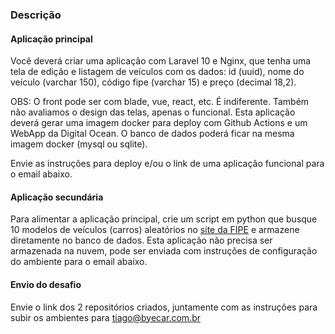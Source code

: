 ### Descrição
#### Aplicação principal
Você deverá criar uma aplicação com Laravel 10 e Nginx, que tenha uma tela de edição e listagem de veículos com os dados: id (uuid), nome do veículo (varchar 150), código fipe (varchar 15) e preço (decimal 18,2).

OBS: O front pode ser com blade, vue, react, etc. É indiferente. Também não avaliamos o design das telas, apenas o funcional.
Esta aplicação deverá gerar uma imagem docker para deploy com Github Actions e um WebApp da Digital Ocean. O banco de dados poderá ficar na mesma imagem docker (mysql ou sqlite).

Envie as instruções para deploy e/ou o link de uma aplicação funcional para o email abaixo.

#### Aplicação secundária
Para alimentar a aplicação principal, crie um script em python que busque 10 modelos de veículos (carros) aleatórios no [site da FIPE](https://veiculos.fipe.org.br/) e armazene diretamente no banco de dados.
Esta aplicação não precisa ser armazenada na nuvem, pode ser enviada com instruções de configuração do ambiente para o email abaixo.

#### Envio do desafio
Envie o link dos 2 repositórios criados, juntamente com as instruções para subir os ambientes para tiago@byecar.com.br
